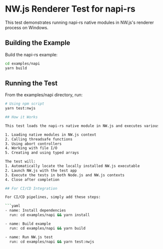 # NW.js Renderer Test for napi-rs

This test demonstrates running napi-rs native modules in NW.js's renderer process on Windows.

## Building the Example

Build the napi-rs example:

```bash
cd examples/napi
yarn build
```

## Running the Test

From the examples/napi directory, run:

````bash
# Using npm script
yarn test:nwjs

## How it Works

This test loads the napi-rs native module in NW.js and executes various functions to ensure compatibility. The test verifies:

1. Loading native modules in NW.js context
2. Calling threadsafe functions
3. Using abort controllers
4. Working with file I/O
5. Creating and using typed arrays

The test will:
1. Automatically locate the locally installed NW.js executable
2. Launch NW.js with the test app
3. Execute the tests in both Node.js and NW.js contexts
4. Close after completion

## For CI/CD Integration

For CI/CD pipelines, simply add these steps:

```yaml
- name: Install dependencies
  run: cd examples/napi && yarn install

- name: Build example
  run: cd examples/napi && yarn build

- name: Run NW.js test
  run: cd examples/napi && yarn test:nwjs
````
